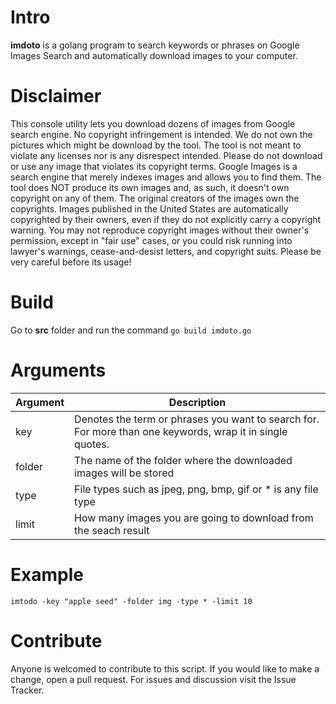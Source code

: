 # Intro
 **imdoto** is a golang program to search keywords or phrases on Google Images Search and automatically download images to your computer. 
 
# Disclaimer
This console utility lets you download dozens of images from Google search engine. No copyright infringement is intended. We do not own the pictures which might be download by the tool. The tool is not meant to violate any licenses nor is any disrespect intended. Please do not download or use any image that violates its copyright terms. Google Images is a search engine that merely indexes images and allows you to find them. The tool does NOT produce its own images and, as such, it doesn't own copyright on any of them. The original creators of the images own the copyrights. Images published in the United States are automatically copyrighted by their owners, even if they do not explicitly carry a copyright warning. You may not reproduce copyright images without their owner's permission, except in "fair use" cases, or you could risk running into lawyer's warnings, cease-and-desist letters, and copyright suits. Please be very careful before its usage!

# Build
Go to **src** folder and run the command 
``` go build imdoto.go ```

# Arguments
Argument | Description
------------ | -------------
key   | Denotes the term or phrases you want to search for. For more than one keywords, wrap it in single quotes.
folder | The name of the folder where the downloaded images will be stored
type   | File types such as jpeg, png, bmp, gif or * is any file type
limit  | How many images you are going to download from the seach result

# Example
```imtodo -key "apple seed" -folder img -type * -limit 10```

# Contribute
Anyone is welcomed to contribute to this script. If you would like to make a change, open a pull request. For issues and discussion visit the Issue Tracker.
